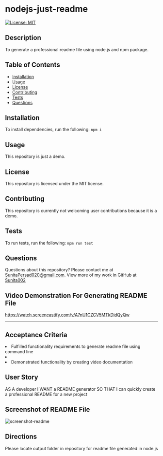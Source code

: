# nodejs-just-readme
[![License: MIT](https://img.shields.io/badge/License-MIT-yellow.svg)](https://opensource.org/licenses/MIT)
## Description
To generate a professional readme file using node.js and npm package.
## Table of Contents
* [Installation](#installation)
* [Usage](#usage)
* [License](#license)
* [Contributing](#contributing)
* [Tests](#tests)
* [Questions](#questions)
## Installation
To install dependencies, run the following:
`
npm i
`
## Usage
This repository is just a demo.
## License
This repository is licensed under the MIT license.
## Contributing
This repository is currently not welcoming user contributions because it is a demo.
## Tests
To run tests, run the following:
`
npm run test
`
## Questions
Questions about this repository? Please contact me at [SunitaPersad020@gmail.com](mailto:SunitaPersad020@gmail.com). View more of my work in GitHub at [Sunita002](https://github.com/Sunita002) 

## Video Demonstration For Generating README File 
https://watch.screencastify.com/v/A7nU1CZCV5MTkDidQyQw

----------------------------------------------------------------
## Acceptance Criteria
<li> Fulfilled functionality requirements to generate readme file using command line <li/>
<li> Demonstrated functionality by creating video documentation </li>

## User Story
AS A developer
I WANT a README generator
SO THAT I can quickly create a professional README for a new project

## Screenshot of README File
![screenshot-readme](https://user-images.githubusercontent.com/87583026/138618254-2fd50a9f-bf40-4431-9ed3-26a869f88acc.PNG)

## Directions
Please locate output folder in repository for readme file generated in node.js 
